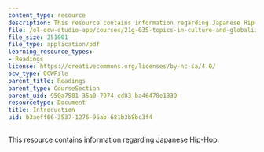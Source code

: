 ```yaml
---
content_type: resource
description: This resource contains information regarding Japanese Hip-Hop.
file: /ol-ocw-studio-app/courses/21g-035-topics-in-culture-and-globalization-fall-2003/b3aeff663537127696ab681b3b8bc3f4_MIT21G_035F03_condry_jhh2.pdf
file_size: 251001
file_type: application/pdf
learning_resource_types:
- Readings
license: https://creativecommons.org/licenses/by-nc-sa/4.0/
ocw_type: OCWFile
parent_title: Readings
parent_type: CourseSection
parent_uid: 950a7581-35a0-7974-cd83-ba46478e1339
resourcetype: Document
title: Introduction
uid: b3aeff66-3537-1276-96ab-681b3b8bc3f4
---
```

This resource contains information regarding Japanese Hip-Hop.